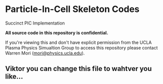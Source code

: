# Particle-In-Cell Skeleton Codes
Succinct PIC Implementation 

__All source code in this repository is confidential.__

If you're viewing this and don't have explicit permission from the UCLA Plasma Physics Simualtion Group to access this repository please contact Warren Mori (mori@physics.ucla.edu).

## Viktor you can change this file to wahtver you like...
